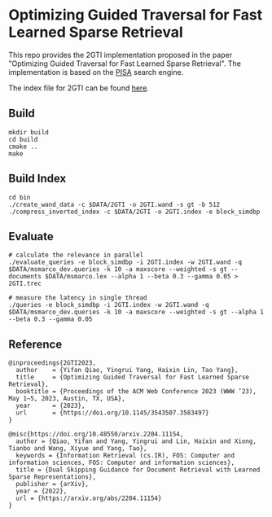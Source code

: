 # Optimizing Guided Traversal for Fast Learned Sparse Retrieval

This repo provides the 2GTI implementation proposed in the paper "Optimizing Guided Traversal for Fast Learned Sparse Retrieval". The implementation is based on the [PISA](https://github.com/pisa-engine/pisa) search engine.

The index file for 2GTI can be found [here](https://drive.google.com/drive/folders/12OtiCgdDLE0SUpz_ALFfL4CoT6iaLSIl?usp=share_link).

## Build

```
mkdir build
cd build
cmake ..
make
```

## Build Index
```
cd bin
./create_wand_data -c $DATA/2GTI -o 2GTI.wand -s gt -b 512
./compress_inverted_index -c $DATA/2GTI -o 2GTI.index -e block_simdbp
```

## Evaluate
```
# calculate the relevance in parallel
./evaluate_queries -e block_simdbp -i 2GTI.index -w 2GTI.wand -q $DATA/msmarco_dev.queries -k 10 -a maxscore --weighted -s gt --documents $DATA/msmarco.lex --alpha 1 --beta 0.3 --gamma 0.05 > 2GTI.trec

# measure the latency in single thread
./queries -e block_simdbp -i 2GTI.index -w 2GTI.wand -q $DATA/msmarco_dev.queries -k 10 -a maxscore --weighted -s gt --alpha 1 --beta 0.3 --gamma 0.05
```

## Reference

```
@inproceedings{2GTI2023,
  author    = {Yifan Qiao, Yingrui Yang, Haixin Lin, Tao Yang},
  title     = {Optimizing Guided Traversal for Fast Learned Sparse Retrieval},
  booktitle = {Proceedings of the ACM Web Conference 2023 (WWW ’23), May 1–5, 2023, Austin, TX, USA},
  year      = {2023},
  url       = {https://doi.org/10.1145/3543507.3583497}
}

@misc{https://doi.org/10.48550/arxiv.2204.11154,
  author = {Qiao, Yifan and Yang, Yingrui and Lin, Haixin and Xiong, Tianbo and Wang, Xiyue and Yang, Tao},
  keywords = {Information Retrieval (cs.IR), FOS: Computer and information sciences, FOS: Computer and information sciences},
  title = {Dual Skipping Guidance for Document Retrieval with Learned Sparse Representations},
  publisher = {arXiv},
  year = {2022},
  url = {https://arxiv.org/abs/2204.11154}
}

```
